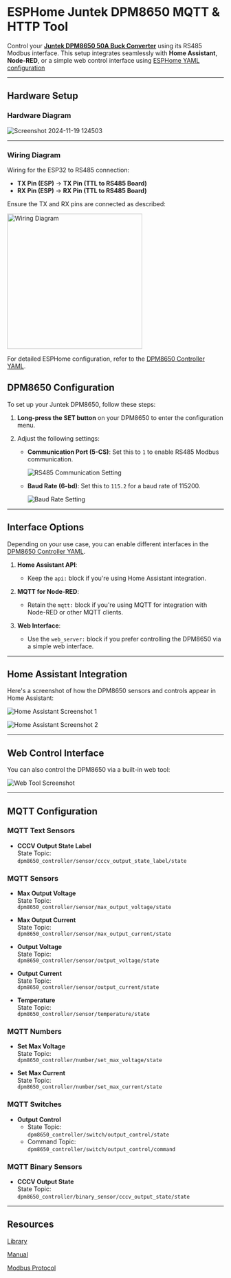 # ESPHome Juntek DPM8650 MQTT & HTTP Tool

Control your **[Juntek DPM8650 50A Buck Converter](./JT-DPM8650_Datasheet-EN_2024-02-14.pdf)** using its RS485 Modbus interface. This setup integrates seamlessly with **Home Assistant**, **Node-RED**, or a simple web control interface using [ESPHome YAML configuration](./dpm8650_controller.YAML)

---

## Hardware Setup


### Hardware Diagram

![Screenshot 2024-11-19 124503](https://github.com/user-attachments/assets/2ff2e94e-a6d3-45d5-b67f-7ed3d3026e0c)


---

### Wiring Diagram


Wiring for the ESP32 to RS485 connection:

- **TX Pin (ESP)** → **TX Pin (TTL to RS485 Board)**
- **RX Pin (ESP)** → **RX Pin (TTL to RS485 Board)**

Ensure the TX and RX pins are connected as described:

<img width="314" alt="Wiring Diagram" src="https://github.com/user-attachments/assets/d9023c15-6558-4439-a2d4-f81ea47c9c6a">

For detailed ESPHome configuration, refer to the [DPM8650 Controller YAML](./dpm8650_controller.YAML).


## DPM8650 Configuration

To set up your Juntek DPM8650, follow these steps:

1. **Long-press the SET button** on your DPM8650 to enter the configuration menu.
2. Adjust the following settings:

   - **Communication Port (5-CS)**: Set this to `1` to enable RS485 Modbus communication.
     
     ![RS485 Communication Setting](https://github.com/user-attachments/assets/3c7d8b94-be98-4546-a028-9f66a0a23167)

   - **Baud Rate (6-bd)**: Set this to `115.2` for a baud rate of 115200.

     ![Baud Rate Setting](https://github.com/user-attachments/assets/c1d746ba-8af8-44a6-983a-bae01121d99c)


---

## Interface Options

Depending on your use case, you can enable different interfaces in the [DPM8650 Controller YAML](./dpm8650_controller.YAML).

1. **Home Assistant API**:
   - Keep the `api:` block if you're using Home Assistant integration.

2. **MQTT for Node-RED**:
   - Retain the `mqtt:` block if you're using MQTT for integration with Node-RED or other MQTT clients.

3. **Web Interface**:
   - Use the `web_server:` block if you prefer controlling the DPM8650 via a simple web interface.
  


---

## Home Assistant Integration

Here's a screenshot of how the DPM8650 sensors and controls appear in Home Assistant:

![Home Assistant Screenshot 1](https://github.com/user-attachments/assets/b4653e18-b158-4e96-b338-9c1baadd233c)

![Home Assistant Screenshot 2](https://github.com/user-attachments/assets/e3875b73-5015-4242-b751-a7b257a10a61)

---

## Web Control Interface

You can also control the DPM8650 via a built-in web tool:

![Web Tool Screenshot](https://github.com/user-attachments/assets/ed2d3045-e1a3-45d1-9db0-80c54820f2ea)

---

## MQTT Configuration

### MQTT Text Sensors

- **CCCV Output State Label**  
  State Topic:  
  `dpm8650_controller/sensor/cccv_output_state_label/state`

### MQTT Sensors

- **Max Output Voltage**  
  State Topic:  
  `dpm8650_controller/sensor/max_output_voltage/state`
  
- **Max Output Current**  
  State Topic:  
  `dpm8650_controller/sensor/max_output_current/state`
  
- **Output Voltage**  
  State Topic:  
  `dpm8650_controller/sensor/output_voltage/state`
  
- **Output Current**  
  State Topic:  
  `dpm8650_controller/sensor/output_current/state`
  
- **Temperature**  
  State Topic:  
  `dpm8650_controller/sensor/temperature/state`

### MQTT Numbers

- **Set Max Voltage**  
  State Topic:  
  `dpm8650_controller/number/set_max_voltage/state`
  
- **Set Max Current**  
  State Topic:  
  `dpm8650_controller/number/set_max_current/state`

### MQTT Switches

- **Output Control**  
  - State Topic:  
    `dpm8650_controller/switch/output_control/state`
  - Command Topic:  
    `dpm8650_controller/switch/output_control/command`

### MQTT Binary Sensors

- **CCCV Output State**  
  State Topic:  
  `dpm8650_controller/binary_sensor/cccv_output_state/state`

---
## Resources

[Library](https://github.com/Lotiq/DPM8600)

[Manual](./JT-DPM8600-Manual_2024-05-24.pdf)

[Modbus Protocol](./JT-DPM86XX_Communication_protocol_2023-01-05.pdf)



